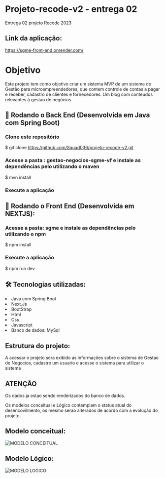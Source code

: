 # Projeto-recode-v2 - entrega 02
Entrega 02 projeto Recode 2023

## Link da aplicação: 

https://sgme-front-end.onrender.com/

# Objetivo
Este projeto tem como objetivo criar um sistema MVP de um sistema de Gestão para microempreendedores, que contem controle de contas a pagar e receber, cadastro de clientes e fornecedores.
Um blog com conteudos relevantes á gestao de negócios

## 🎲 Rodando o Back End (Desenvolvida em Java com Spring Boot)

### Clone este repositório
$ git clone <https://github.com/Squad036/projeto-recode-v2.git>

### Acesse a pasta : gestao-negocios-sgme-vf e instale as dependências pelo utilizando o maven
$ mvn install

### Execute a aplicação

## 🎲 Rodando o Front End (Desenvolvida em NEXTJS):

### Acesse a pasta: sgme e instale as dependências pelo utilizando o npm
$ npm install

### Execute a aplicação
$ npm run dev

## 🛠 Tecnologias utilizadas:
<li>Java com Spring Boot</li>
<li>Next.Js</li>
<li>BootStrap</li>
<li>Html</li>
<li>Css</li>
<li>Javascript</li>
<li>Banco de dados: MySql</li>

## Estrutura do projeto:
<p>A acessar o projeto sera exibido as informações sobre o sistema de Gestao de Negocios, cadastre um usuario e acesse o sistema para utilizar o sistema</p>

<h2>ATENÇÃO</h2>
<p>Os dados ja estao sendo renderizados do banco de dados.</p>
<p>Os modelos conceitual e Lógico contemplam o status atual do desencovilmento, os mesmo serao alterados de acordo com a evolução do projeto.</p>

## Modelo conceitual: 
![MODELO CONCEITUAL](https://github.com/Squad036/projeto-recode-v2/assets/141844533/c23503d5-9ec5-4875-bc04-4565334fc98e)


## Modelo Lógico: 
![MODELO LOGICO](https://github.com/Squad036/projeto-recode-v2/assets/141844533/4970e1e1-531d-4e98-b146-b6960384c802)




